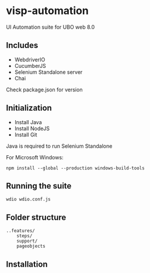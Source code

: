 # visp-automation
UI Automation suite for UBO web 8.0

## Includes

* WebdriverIO
* CucumberJS
* Selenium Standalone server
* Chai


Check package.json for version

## Initialization

* Install Java 
* Install NodeJS
* Install Git

Java is required to run Selenium Standalone

For Microsoft Windows:

```npm install --global --production windows-build-tools```

## Running the suite

``` wdio wdio.conf.js ```

## Folder structure

```
..features/
	steps/
	support/
	pageobjects

```


## Installation



